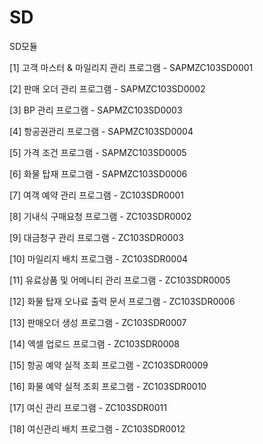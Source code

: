 # SD
SD모듈

[1] 고객 마스터 & 마일리지 관리 프로그램 - SAPMZC103SD0001

[2] 판매 오더 관리 프로그램 - SAPMZC103SD0002

[3] BP 관리 프로그램 - SAPMZC103SD0003

[4] 항공권관리 프로그램 - SAPMZC103SD0004

[5] 가격 조건 프로그램 - SAPMZC103SD0005

[6] 화물 탑재 프로그램 - SAPMZC103SD0006

[7] 여객 예약 관리 프로그램 - ZC103SDR0001

[8] 기내식 구매요청 프로그램 - ZC103SDR0002

[9] 대금청구 관리 프로그램 - ZC103SDR0003

[10] 마일리지 배치 프로그램 - ZC103SDR0004

[11] 유료상품 및 어메니티 관리 프로그램 - ZC103SDR0005

[12] 화물 탑재 오나료 출력 문서 프로그램 - ZC103SDR0006

[13] 판매오더 생성 프로그램 - ZC103SDR0007

[14] 엑셀 업로드 프로그램 - ZC103SDR0008

[15] 항공 예약 실적 조회 프로그램 - ZC103SDR0009

[16] 화물 예약 실적 조회 프로그램 - ZC103SDR0010

[17] 여신 관리 프로그램 - ZC103SDR0011

[18] 여신관리 배치 프로그램 - ZC103SDR0012
